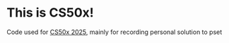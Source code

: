 
# This is CS50x!

Code used for [CS50x 2025](https://cs50.harvard.edu/x/), mainly for recording personal solution to pset
